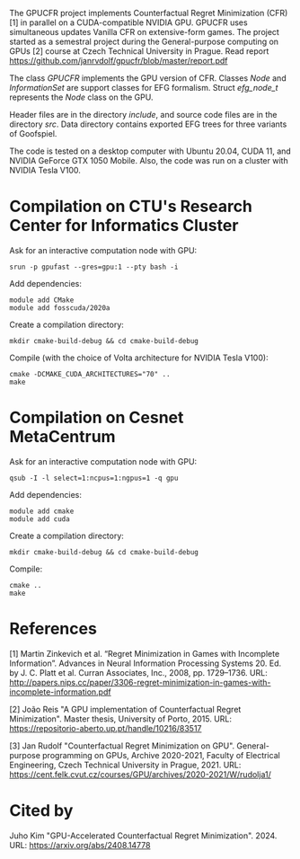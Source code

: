 The GPUCFR project implements Counterfactual Regret Minimization (CFR) [1] in parallel on a CUDA-compatible NVIDIA GPU. GPUCFR uses simultaneous updates Vanilla CFR on extensive-form games. The project started as a semestral project during the General-purpose computing on GPUs [2] course at Czech Technical University in Prague. Read report https://github.com/janrvdolf/gpucfr/blob/master/report.pdf

The class *GPUCFR* implements the GPU version of CFR. Classes *Node* and *InformationSet* are support classes for EFG formalism. Struct *efg_node_t* represents the *Node* class on the GPU. 

Header files are in the directory *include*, and source code files are in the directory *src*. Data directory contains exported EFG trees for three variants of Goofspiel.

The code is tested on a desktop computer with Ubuntu 20.04, CUDA 11, and NVIDIA GeForce GTX 1050 Mobile. Also, the code was run on a cluster with NVIDIA Tesla V100. 

Compilation on CTU's Research Center for Informatics Cluster
============================================================
Ask for an interactive computation node with GPU:

    srun -p gpufast --gres=gpu:1 --pty bash -i

Add dependencies:

    module add CMake
    module add fosscuda/2020a

Create a compilation directory:

    mkdir cmake-build-debug && cd cmake-build-debug

Compile (with the choice of Volta architecture for NVIDIA Tesla V100):

    cmake -DCMAKE_CUDA_ARCHITECTURES="70" ..
    make

Compilation on Cesnet MetaCentrum
=================================
Ask for an interactive computation node with GPU:

    qsub -I -l select=1:ncpus=1:ngpus=1 -q gpu

Add dependencies:

    module add cmake
    module add cuda

Create a compilation directory:

    mkdir cmake-build-debug && cd cmake-build-debug

Compile:

    cmake ..
    make

References
==========

[1] Martin Zinkevich et al. “Regret Minimization in Games with Incomplete Information”. Advances in Neural Information Processing Systems 20. Ed. by J. C. Platt et al. Curran Associates, Inc., 2008, pp. 1729–1736. URL: http://papers.nips.cc/paper/3306-regret-minimization-in-games-with-incomplete-information.pdf

[2] João Reis "A GPU implementation of Counterfactual Regret Minimization". Master thesis, University of Porto, 2015. URL: https://repositorio-aberto.up.pt/handle/10216/83517

[3] Jan Rudolf "Counterfactual Regret Minimization on GPU". General-purpose programming on GPUs, Archive 2020-2021, Faculty of Electrical Engineering, Czech Technical University in Prague, 2021. URL: https://cent.felk.cvut.cz/courses/GPU/archives/2020-2021/W/rudolja1/

Cited by
========
Juho Kim "GPU-Accelerated Counterfactual Regret Minimization". 2024. URL: https://arxiv.org/abs/2408.14778
